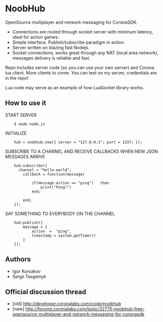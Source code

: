 NoobHub
=======

OpenSource multiplayer and network messaging for CoronaSDK.

* Connections are routed through socket server with minimum latency, ideal for action games.
* Simple interface. Publish/subscribe paradigm in action.
* Server written on blazing fast Nodejs.
* Socket connections, works great through any NAT (local area network), messages delivery is reliable and fast.

Repo includes server code (so you can use your own server) and Corona lua client. More clients to come. 
You can test on my server, credentials are in the repo!

Lua code may serve as an example of how LuaSocket library works.


How to use it
------------

START SERVER

        $ node node.js

INITIALIZE

        hub = noobhub.new({ server = "127.0.0.1"; port = 1337; }); 

SUBSCRIBE TO A CHANNEL AND RECEIVE CALLBACKS WHEN NEW JSON MESSAGES ARRIVE

        hub:subscribe({
          channel = "hello-world";	
        	callback = function(message)
        
        		if(message.action == "ping")   then 
        			print("Pong!")
        		end;
        
        	end;
        });

SAY SOMETHING TO EVERYBODY ON THE CHANNEL

        hub:publish({
            message = {
                action  =  "ping",
                timestamp = system.getTimer()
            }
        });


Authors
-------

* Igor Korsakov
* Sergii Tsegelnyk


Official discussion thread
---------------------------

* [old] http://developer.coronalabs.com/code/noobhub
* [new] http://forums.coronalabs.com/topic/32775-noobhub-free-opensource-multiplayer-and-network-messaging-for-coronasdk

